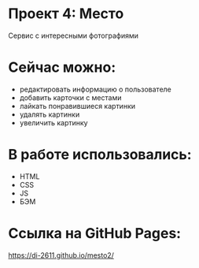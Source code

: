 # Проект 4: Место

Сервис с интересными фотографиями

# Сейчас можно:
- редактировать информацию о пользователе
- добавить карточки с местами
- лайкать понравившиеся картинки
- удалять картинки
- увеличить картинку

# В работе использовались:
- HTML 
- CSS 
- JS
- БЭМ

# Ссылка на GitHub Pages:
https://di-2611.github.io/mesto2/


